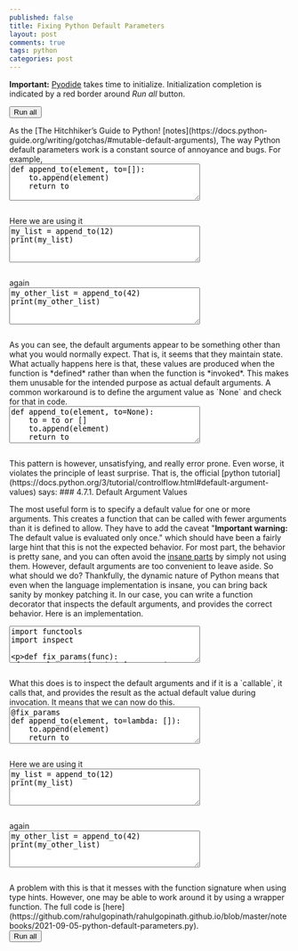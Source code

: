 ```yaml
---
published: false
title: Fixing Python Default Parameters
layout: post
comments: true
tags: python
categories: post
---
```

<script type="text/javascript">window.languagePluginUrl='/resources/pyodide/full/3.8/';</script>
<script src="/resources/pyodide/full/3.8/pyodide.js"></script>
<link rel="stylesheet" type="text/css" media="all" href="/resources/skulpt/css/codemirror.css">
<link rel="stylesheet" type="text/css" media="all" href="/resources/skulpt/css/solarized.css">
<link rel="stylesheet" type="text/css" media="all" href="/resources/skulpt/css/env/editor.css">

<script src="/resources/skulpt/js/codemirrorepl.js" type="text/javascript"></script>
<script src="/resources/skulpt/js/python.js" type="text/javascript"></script>
<script src="/resources/pyodide/js/env/editor.js" type="text/javascript"></script>

**Important:** [Pyodide](https://pyodide.readthedocs.io/en/latest/) takes time to initialize.
Initialization completion is indicated by a red border around *Run all* button.
<form name='python_run_form'>
<button type="button" name="python_run_all">Run all</button>
</form>
As the [The Hitchhiker’s Guide to Python! [notes](https://docs.python-guide.org/writing/gotchas/#mutable-default-arguments),
The way Python default parameters work is a constant source of annoyance and
bugs. For example,

<!--
############
def append_to(element, to=[]):
    to.append(element)
    return to

############
-->
<form name='python_run_form'>
<textarea cols="40" rows="4" name='python_edit'>
def append_to(element, to=[]):
    to.append(element)
    return to
</textarea><br />
<pre class='Output' name='python_output'></pre>
<div name='python_canvas'></div>
</form>
Here we are using it

<!--
############
my_list = append_to(12)
print(my_list)

############
-->
<form name='python_run_form'>
<textarea cols="40" rows="4" name='python_edit'>
my_list = append_to(12)
print(my_list)
</textarea><br />
<pre class='Output' name='python_output'></pre>
<div name='python_canvas'></div>
</form>
again

<!--
############
my_other_list = append_to(42)
print(my_other_list)

############
-->
<form name='python_run_form'>
<textarea cols="40" rows="4" name='python_edit'>
my_other_list = append_to(42)
print(my_other_list)
</textarea><br />
<pre class='Output' name='python_output'></pre>
<div name='python_canvas'></div>
</form>
As you can see, the default arguments appear to be something other than what
you would normally expect. That is, it seems that they maintain state. What
actually happens here is that, these values are produced  when the function is
*defined* rather than when the function is *invoked*. This makes them unusable
for the intended purpose as actual default arguments.
A common workaround is to define the argument value as `None` and check for
that in code.

<!--
############
def append_to(element, to=None):
    to = to or []
    to.append(element)
    return to

############
-->
<form name='python_run_form'>
<textarea cols="40" rows="4" name='python_edit'>
def append_to(element, to=None):
    to = to or []
    to.append(element)
    return to
</textarea><br />
<pre class='Output' name='python_output'></pre>
<div name='python_canvas'></div>
</form>
This pattern is however, unsatisfying, and really error prone. Even worse,
it violates the principle of least surprise. 
That is, the official [python tutorial](https://docs.python.org/3/tutorial/controlflow.html#default-argument-values)
says:
### 4.7.1. Default Argument Values

The most useful form is to specify a default value for one or more arguments.
This creates a function that can be called with fewer arguments than it is
defined to allow.
They have to add the caveat "**Important warning:** The default value is evaluated only once."
which should have been a fairly large hint that this is not the expected
behavior.
For most part, the behavior is pretty sane, and you can often avoid the
[insane parts](https://github.com/satwikkansal/wtfpython) by simply not using
them. However, default arguments are too convenient to leave aside.
So what should we do?
Thankfully, the dynamic nature of Python means that even when the language
implementation is insane, you can bring back sanity by monkey patching it.
In our case, you can write a function decorator that inspects the default
arguments, and provides the correct behavior. Here is an implementation.

<!--
############
import functools
import inspect

def fix_params(func):
    @functools.wraps(func)
    def wrapper(*args, **kwargs):
        original_defaults = func.__defaults__
        new_defaults = []
        for val in func.__defaults__:
            if callable(val):
                sig = inspect.signature(val)
                if sig.parameters == {}:
                    new_defaults.append(val())
                else:
                    new_defaults.append(val)
            else:
                new_defaults.append(val)

        func.__defaults__ = tuple(new_defaults)

        rval = func(*args, **kwargs)
        func.__defaults__ = original_defaults
        return rval

    return wrapper

############
-->
<form name='python_run_form'>
<textarea cols="40" rows="4" name='python_edit'>
import functools
import inspect

def fix_params(func):
    @functools.wraps(func)
    def wrapper(*args, **kwargs):
        original_defaults = func.__defaults__
        new_defaults = []
        for val in func.__defaults__:
            if callable(val):
                sig = inspect.signature(val)
                if sig.parameters == {}:
                    new_defaults.append(val())
                else:
                    new_defaults.append(val)
            else:
                new_defaults.append(val)

        func.__defaults__ = tuple(new_defaults)

        rval = func(*args, **kwargs)
        func.__defaults__ = original_defaults
        return rval

    return wrapper
</textarea><br />
<pre class='Output' name='python_output'></pre>
<div name='python_canvas'></div>
</form>
What this does is to inspect the default arguments and if it is
a `callable`, it calls that, and provides the result as the actual
default value during invocation. It means that we can now do this.

<!--
############
@fix_params
def append_to(element, to=lambda: []):
    to.append(element)
    return to

############
-->
<form name='python_run_form'>
<textarea cols="40" rows="4" name='python_edit'>
@fix_params
def append_to(element, to=lambda: []):
    to.append(element)
    return to
</textarea><br />
<pre class='Output' name='python_output'></pre>
<div name='python_canvas'></div>
</form>
Here we are using it

<!--
############
my_list = append_to(12)
print(my_list)

############
-->
<form name='python_run_form'>
<textarea cols="40" rows="4" name='python_edit'>
my_list = append_to(12)
print(my_list)
</textarea><br />
<pre class='Output' name='python_output'></pre>
<div name='python_canvas'></div>
</form>
again

<!--
############
my_other_list = append_to(42)
print(my_other_list)

############
-->
<form name='python_run_form'>
<textarea cols="40" rows="4" name='python_edit'>
my_other_list = append_to(42)
print(my_other_list)
</textarea><br />
<pre class='Output' name='python_output'></pre>
<div name='python_canvas'></div>
</form>
A problem with this is that it messes with the function signature
when using type hints. However, one may be able to work around it
by using a wrapper function.
The full code is [here](https://github.com/rahulgopinath/rahulgopinath.github.io/blob/master/notebooks/2021-09-05-python-default-parameters.py).

<form name='python_run_form'>
<button type="button" name="python_run_all">Run all</button>
</form>
